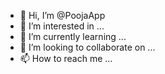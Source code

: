 - 👋 Hi, I’m @PoojaApp
- 👀 I’m interested in ...
- 🌱 I’m currently learning ...
- 💞️ I’m looking to collaborate on ...
- 📫 How to reach me ...

<!---
PoojaApp/PoojaApp is a ✨ special ✨ repository because its `README.md` (this file) appears on your GitHub profile.
You can click the Preview link to take a look at your changes.
--->
